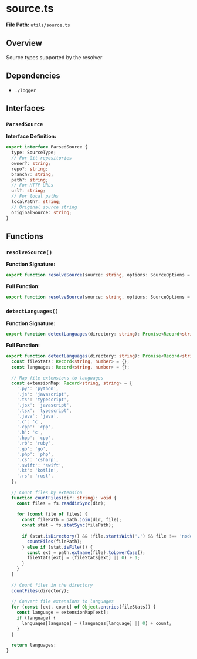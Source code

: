 # source.ts

**File Path:** `utils/source.ts`

## Overview

Source types supported by the resolver

## Dependencies

- `./logger`

## Interfaces

### `ParsedSource`

**Interface Definition:**

```typescript
export interface ParsedSource {
  type: SourceType;
  // For Git repositories
  owner?: string;
  repo?: string;
  branch?: string;
  path?: string;
  // For HTTP URLs
  url?: string;
  // For local paths
  localPath?: string;
  // Original source string
  originalSource: string;
}
```

## Functions

### `resolveSource()`

**Function Signature:**

```typescript
export function resolveSource(source: string, options: SourceOptions = {
```

**Full Function:**

```typescript
export function resolveSource(source: string, options: SourceOptions = {}
```

### `detectLanguages()`

**Function Signature:**

```typescript
export function detectLanguages(directory: string): Promise<Record<string, number>> {
```

**Full Function:**

```typescript
export function detectLanguages(directory: string): Promise<Record<string, number>> {
  const fileStats: Record<string, number> = {};
  const languages: Record<string, number> = {};
  
  // Map file extensions to languages
  const extensionMap: Record<string, string> = {
    '.py': 'python',
    '.js': 'javascript',
    '.ts': 'typescript',
    '.jsx': 'javascript',
    '.tsx': 'typescript',
    '.java': 'java',
    '.c': 'c',
    '.cpp': 'cpp',
    '.h': 'c',
    '.hpp': 'cpp',
    '.rb': 'ruby',
    '.go': 'go',
    '.php': 'php',
    '.cs': 'csharp',
    '.swift': 'swift',
    '.kt': 'kotlin',
    '.rs': 'rust',
  };
  
  // Count files by extension
  function countFiles(dir: string): void {
    const files = fs.readdirSync(dir);
    
    for (const file of files) {
      const filePath = path.join(dir, file);
      const stat = fs.statSync(filePath);
      
      if (stat.isDirectory() && !file.startsWith('.') && file !== 'node_modules') {
        countFiles(filePath);
      } else if (stat.isFile()) {
        const ext = path.extname(file).toLowerCase();
        fileStats[ext] = (fileStats[ext] || 0) + 1;
      }
    }
  }
  
  // Count files in the directory
  countFiles(directory);
  
  // Convert file extensions to languages
  for (const [ext, count] of Object.entries(fileStats)) {
    const language = extensionMap[ext];
    if (language) {
      languages[language] = (languages[language] || 0) + count;
    }
  }
  
  return languages;
}
```


